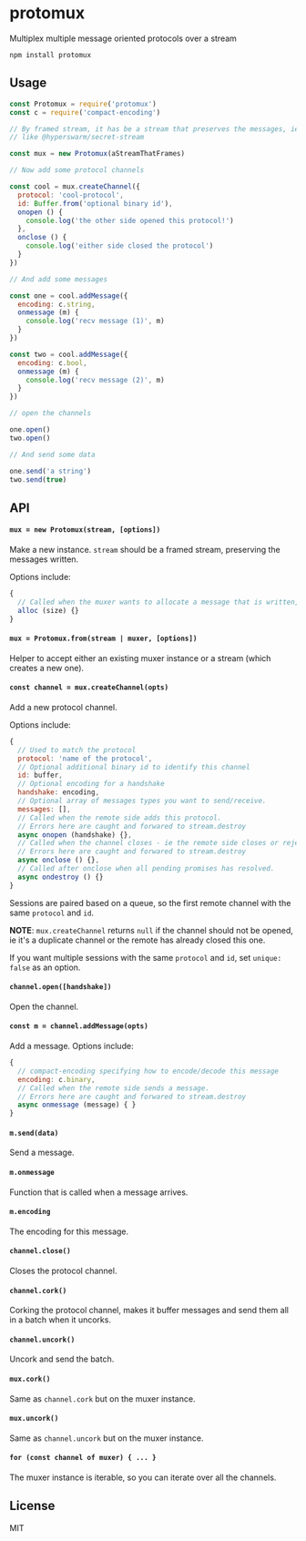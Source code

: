 # protomux

Multiplex multiple message oriented protocols over a stream

```
npm install protomux
```

## Usage

``` js
const Protomux = require('protomux')
const c = require('compact-encoding')

// By framed stream, it has be a stream that preserves the messages, ie something that length prefixes
// like @hyperswarm/secret-stream

const mux = new Protomux(aStreamThatFrames)

// Now add some protocol channels

const cool = mux.createChannel({
  protocol: 'cool-protocol',
  id: Buffer.from('optional binary id'),
  onopen () {
    console.log('the other side opened this protocol!')
  },
  onclose () {
    console.log('either side closed the protocol')
  }
})

// And add some messages

const one = cool.addMessage({
  encoding: c.string,
  onmessage (m) {
    console.log('recv message (1)', m)
  }
})

const two = cool.addMessage({
  encoding: c.bool,
  onmessage (m) {
    console.log('recv message (2)', m)
  }
})

// open the channels

one.open()
two.open()

// And send some data

one.send('a string')
two.send(true)
```

## API

#### `mux = new Protomux(stream, [options])`

Make a new instance. `stream` should be a framed stream, preserving the messages written.

Options include:

``` js
{
  // Called when the muxer wants to allocate a message that is written, defaults to Buffer.allocUnsafe.
  alloc (size) {}
}
```

#### `mux = Protomux.from(stream | muxer, [options])`

Helper to accept either an existing muxer instance or a stream (which creates a new one).

#### `const channel = mux.createChannel(opts)`

Add a new protocol channel.

Options include:

``` js
{
  // Used to match the protocol
  protocol: 'name of the protocol',
  // Optional additional binary id to identify this channel
  id: buffer,
  // Optional encoding for a handshake
  handshake: encoding,
  // Optional array of messages types you want to send/receive.
  messages: [],
  // Called when the remote side adds this protocol.
  // Errors here are caught and forwared to stream.destroy
  async onopen (handshake) {},
  // Called when the channel closes - ie the remote side closes or rejects this protocol or we closed it.
  // Errors here are caught and forwared to stream.destroy
  async onclose () {},
  // Called after onclose when all pending promises has resolved.
  async ondestroy () {}
}
```

Sessions are paired based on a queue, so the first remote channel with the same `protocol` and `id`.

__NOTE__: `mux.createChannel` returns `null` if the channel should not be opened, ie it's a duplicate channel or the remote has already closed this one.

If you want multiple sessions with the same `protocol` and `id`, set `unique: false` as an option.

#### `channel.open([handshake])`

Open the channel.

#### `const m = channel.addMessage(opts)`

Add a message. Options include:

``` js
{
  // compact-encoding specifying how to encode/decode this message
  encoding: c.binary,
  // Called when the remote side sends a message.
  // Errors here are caught and forwared to stream.destroy
  async onmessage (message) { }
}
```

#### `m.send(data)`

Send a message.

#### `m.onmessage`

Function that is called when a message arrives.

#### `m.encoding`

The encoding for this message.

#### `channel.close()`

Closes the protocol channel.

#### `channel.cork()`

Corking the protocol channel, makes it buffer messages and send them all in a batch when it uncorks.

#### `channel.uncork()`

Uncork and send the batch.

#### `mux.cork()`

Same as `channel.cork` but on the muxer instance.

#### `mux.uncork()`

Same as `channel.uncork` but on the muxer instance.

#### `for (const channel of muxer) { ... }`

The muxer instance is iterable, so you can iterate over all the channels.

## License

MIT
